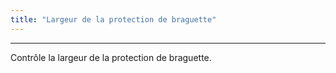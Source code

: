 ```yaml
---
title: "Largeur de la protection de braguette"
---
```


***

Contrôle la largeur de la protection de braguette.

